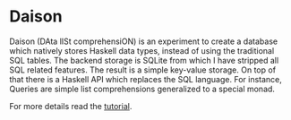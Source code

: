 # Daison
Daison (DAta lISt comprehensiON) is an experiment to create a database
which natively stores Haskell data types, instead of using 
the traditional SQL tables. The backend storage is SQLite from which 
I have stripped all SQL related features. The result is a 
simple key-value storage. On top of that there is a Haskell API 
which replaces the SQL language. For instance, Queries are simple 
list comprehensions generalized to a special monad.

For more details read the [tutorial](doc/tutorial.md).
